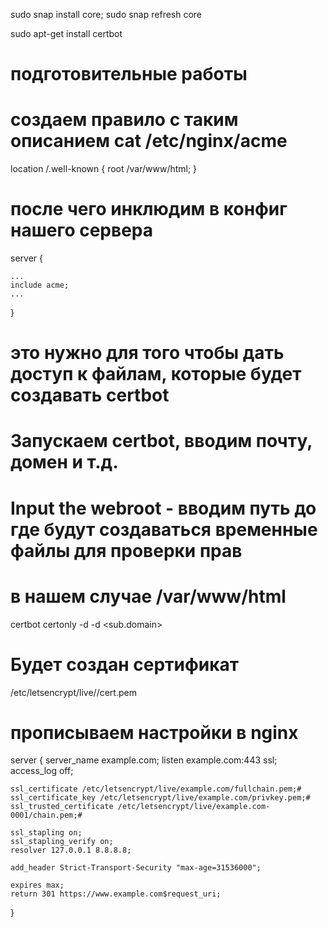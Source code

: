 sudo snap install core; sudo snap refresh core

sudo apt-get install certbot

# подготовительные работы
# создаем правило с таким описанием cat /etc/nginx/acme 
location /.well-known {
    root /var/www/html;
}
# после чего инклюдим в конфиг нашего сервера
server {

    ...
    include acme;
    ...

}
# это нужно для того чтобы дать доступ к файлам, которые будет создавать certbot


# Запускаем certbot, вводим почту, домен и т.д.
# Input the webroot - вводим путь до где будут создаваться временные файлы для проверки прав
# в нашем случае /var/www/html
certbot certonly -d <domain> -d  <sub.domain>

# Будет создан сертификат
/etc/letsencrypt/live/<domain>/cert.pem

# прописываем настройки в nginx

server {
    server_name example.com;
    listen example.com:443 ssl;
    access_log off;

    ssl_certificate /etc/letsencrypt/live/example.com/fullchain.pem;#
    ssl_certificate_key /etc/letsencrypt/live/example.com/privkey.pem;#
    ssl_trusted_certificate /etc/letsencrypt/live/example.com-0001/chain.pem;#

    ssl_stapling on;
    ssl_stapling_verify on;
    resolver 127.0.0.1 8.8.8.8;

    add_header Strict-Transport-Security "max-age=31536000";

    expires max;
    return 301 https://www.example.com$request_uri;
}
